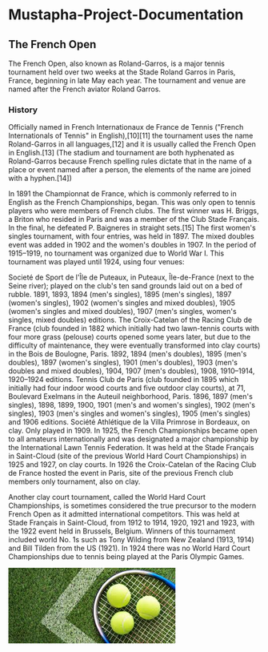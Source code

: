 # Mustapha-Project-Documentation
## The French Open
The French Open, also known as Roland-Garros, is a major tennis tournament held over two weeks at the Stade Roland Garros in Paris, France, beginning in late May each year. The tournament and venue are named after the French aviator Roland Garros.

### History
Officially named in French Internationaux de France de Tennis ("French Internationals of Tennis" in English),[10][11] the tournament uses the name Roland-Garros in all languages,[12] and it is usually called the French Open in English.[13] (The stadium and tournament are both hyphenated as Roland-Garros because French spelling rules dictate that in the name of a place or event named after a person, the elements of the name are joined with a hyphen.[14])

In 1891 the Championnat de France, which is commonly referred to in English as the French Championships, began. This was only open to tennis players who were members of French clubs. The first winner was H. Briggs, a Briton who resided in Paris and was a member of the Club Stade Français. In the final, he defeated P. Baigneres in straight sets.[15] The first women's singles tournament, with four entries, was held in 1897. The mixed doubles event was added in 1902 and the women's doubles in 1907. In the period of 1915–1919, no tournament was organized due to World War I. This tournament was played until 1924, using four venues:

Societé de Sport de l'Île de Puteaux, in Puteaux, Île-de-France (next to the Seine river); played on the club's ten sand grounds laid out on a bed of rubble. 1891, 1893, 1894 (men's singles), 1895 (men's singles), 1897 (women's singles), 1902 (women's singles and mixed doubles), 1905 (women's singles and mixed doubles), 1907 (men's singles, women's singles, mixed doubles) editions.
The Croix-Catelan of the Racing Club de France (club founded in 1882 which initially had two lawn-tennis courts with four more grass (pelouse) courts opened some years later, but due to the difficulty of maintenance, they were eventually transformed into clay courts) in the Bois de Boulogne, Paris. 1892, 1894 (men's doubles), 1895 (men's doubles), 1897 (women's singles), 1901 (men's doubles), 1903 (men's doubles and mixed doubles), 1904, 1907 (men's doubles), 1908, 1910–1914, 1920–1924 editions.
Tennis Club de Paris (club founded in 1895 which initially had four indoor wood courts and five outdoor clay courts), at 71, Boulevard Exelmans in the Auteuil neighborhood, Paris. 1896, 1897 (men's singles), 1898, 1899, 1900, 1901 (men's and women's singles), 1902 (men's singles), 1903 (men's singles and women's singles), 1905 (men's singles) and 1906 editions.
Société Athlétique de la Villa Primrose in Bordeaux, on clay. Only played in 1909.
In 1925, the French Championships became open to all amateurs internationally and was designated a major championship by the International Lawn Tennis Federation. It was held at the Stade Français in Saint-Cloud (site of the previous World Hard Court Championships) in 1925 and 1927, on clay courts. In 1926 the Croix-Catelan of the Racing Club de France hosted the event in Paris, site of the previous French club members only tournament, also on clay.

Another clay court tournament, called the World Hard Court Championships, is sometimes considered the true precursor to the modern French Open as it admitted international competitors. This was held at Stade Français in Saint-Cloud, from 1912 to 1914, 1920, 1921 and 1923, with the 1922 event held in Brussels, Belgium. Winners of this tournament included world No. 1s such as Tony Wilding from New Zealand (1913, 1914) and Bill Tilden from the US (1921). In 1924 there was no World Hard Court Championships due to tennis being played at the Paris Olympic Games.

![](tennis.jfif)

